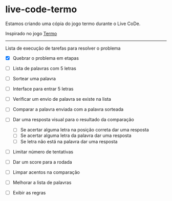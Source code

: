 # live-code-termo
Estamos criando uma cópia do jogo termo durante o Live CoDe.

Inspirado no jogo [Termo](https://term.ooo/)

---
Lista de execução de tarefas para resolver o problema

- [X] Quebrar o problema em etapas
- [ ] Lista de palavras com 5 letras
- [ ] Sortear uma palavra
- [ ] Interface para entrar 5 letras
- [ ] Verificar um envio de palavra se existe na lista
- [ ] Comparar a palavra enviada com a palavra sorteada

- [ ] Dar uma resposta visual para o resultado da comparação
    - [ ] Se acertar alguma letra na posição correta dar uma resposta
    - [ ] Se acertar alguma letra da palavra dar uma resposta
    - [ ] Se letra não está na palavra dar uma resposta

- [ ] Limitar número de tentativas
- [ ] Dar um score para a rodada
- [ ] Limpar acentos na comparação
- [ ] Melhorar a lista de palavras
- [ ] Exibir as regras